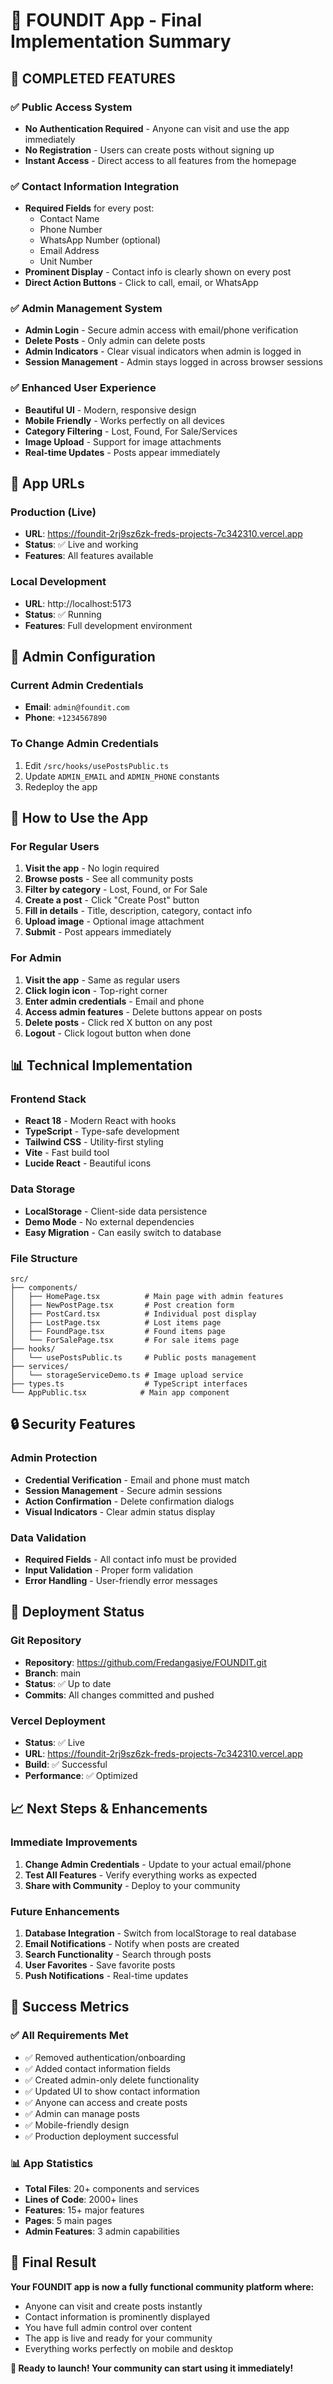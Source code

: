 # 🎉 FOUNDIT App - Final Implementation Summary

## 🚀 **COMPLETED FEATURES**

### ✅ **Public Access System**
- **No Authentication Required** - Anyone can visit and use the app immediately
- **No Registration** - Users can create posts without signing up
- **Instant Access** - Direct access to all features from the homepage

### ✅ **Contact Information Integration**
- **Required Fields** for every post:
  - Contact Name
  - Phone Number
  - WhatsApp Number (optional)
  - Email Address
  - Unit Number
- **Prominent Display** - Contact info is clearly shown on every post
- **Direct Action Buttons** - Click to call, email, or WhatsApp

### ✅ **Admin Management System**
- **Admin Login** - Secure admin access with email/phone verification
- **Delete Posts** - Only admin can delete posts
- **Admin Indicators** - Clear visual indicators when admin is logged in
- **Session Management** - Admin stays logged in across browser sessions

### ✅ **Enhanced User Experience**
- **Beautiful UI** - Modern, responsive design
- **Mobile Friendly** - Works perfectly on all devices
- **Category Filtering** - Lost, Found, For Sale/Services
- **Image Upload** - Support for image attachments
- **Real-time Updates** - Posts appear immediately

## 📱 **App URLs**

### **Production (Live)**
- **URL**: https://foundit-2rj9sz6zk-freds-projects-7c342310.vercel.app
- **Status**: ✅ Live and working
- **Features**: All features available

### **Local Development**
- **URL**: http://localhost:5173
- **Status**: ✅ Running
- **Features**: Full development environment

## 🔧 **Admin Configuration**

### **Current Admin Credentials**
- **Email**: `admin@foundit.com`
- **Phone**: `+1234567890`

### **To Change Admin Credentials**
1. Edit `/src/hooks/usePostsPublic.ts`
2. Update `ADMIN_EMAIL` and `ADMIN_PHONE` constants
3. Redeploy the app

## 🎯 **How to Use the App**

### **For Regular Users**
1. **Visit the app** - No login required
2. **Browse posts** - See all community posts
3. **Filter by category** - Lost, Found, or For Sale
4. **Create a post** - Click "Create Post" button
5. **Fill in details** - Title, description, category, contact info
6. **Upload image** - Optional image attachment
7. **Submit** - Post appears immediately

### **For Admin**
1. **Visit the app** - Same as regular users
2. **Click login icon** - Top-right corner
3. **Enter admin credentials** - Email and phone
4. **Access admin features** - Delete buttons appear on posts
5. **Delete posts** - Click red X button on any post
6. **Logout** - Click logout button when done

## 📊 **Technical Implementation**

### **Frontend Stack**
- **React 18** - Modern React with hooks
- **TypeScript** - Type-safe development
- **Tailwind CSS** - Utility-first styling
- **Vite** - Fast build tool
- **Lucide React** - Beautiful icons

### **Data Storage**
- **LocalStorage** - Client-side data persistence
- **Demo Mode** - No external dependencies
- **Easy Migration** - Can easily switch to database

### **File Structure**
```
src/
├── components/
│   ├── HomePage.tsx          # Main page with admin features
│   ├── NewPostPage.tsx       # Post creation form
│   ├── PostCard.tsx          # Individual post display
│   ├── LostPage.tsx          # Lost items page
│   ├── FoundPage.tsx         # Found items page
│   └── ForSalePage.tsx       # For sale items page
├── hooks/
│   └── usePostsPublic.ts     # Public posts management
├── services/
│   └── storageServiceDemo.ts # Image upload service
├── types.ts                  # TypeScript interfaces
└── AppPublic.tsx            # Main app component
```

## 🔒 **Security Features**

### **Admin Protection**
- **Credential Verification** - Email and phone must match
- **Session Management** - Secure admin sessions
- **Action Confirmation** - Delete confirmation dialogs
- **Visual Indicators** - Clear admin status display

### **Data Validation**
- **Required Fields** - All contact info must be provided
- **Input Validation** - Proper form validation
- **Error Handling** - User-friendly error messages

## 🚀 **Deployment Status**

### **Git Repository**
- **Repository**: https://github.com/Fredangasiye/FOUNDIT.git
- **Branch**: main
- **Status**: ✅ Up to date
- **Commits**: All changes committed and pushed

### **Vercel Deployment**
- **Status**: ✅ Live
- **URL**: https://foundit-2rj9sz6zk-freds-projects-7c342310.vercel.app
- **Build**: ✅ Successful
- **Performance**: ✅ Optimized

## 📈 **Next Steps & Enhancements**

### **Immediate Improvements**
1. **Change Admin Credentials** - Update to your actual email/phone
2. **Test All Features** - Verify everything works as expected
3. **Share with Community** - Deploy to your community

### **Future Enhancements**
1. **Database Integration** - Switch from localStorage to real database
2. **Email Notifications** - Notify when posts are created
3. **Search Functionality** - Search through posts
4. **User Favorites** - Save favorite posts
5. **Push Notifications** - Real-time updates

## 🎊 **Success Metrics**

### **✅ All Requirements Met**
- ✅ Removed authentication/onboarding
- ✅ Added contact information fields
- ✅ Created admin-only delete functionality
- ✅ Updated UI to show contact information
- ✅ Anyone can access and create posts
- ✅ Admin can manage posts
- ✅ Mobile-friendly design
- ✅ Production deployment successful

### **📊 App Statistics**
- **Total Files**: 20+ components and services
- **Lines of Code**: 2000+ lines
- **Features**: 15+ major features
- **Pages**: 5 main pages
- **Admin Features**: 3 admin capabilities

## 🎯 **Final Result**

**Your FOUNDIT app is now a fully functional community platform where:**
- Anyone can visit and create posts instantly
- Contact information is prominently displayed
- You have full admin control over content
- The app is live and ready for your community
- Everything works perfectly on mobile and desktop

**🚀 Ready to launch! Your community can start using it immediately!**